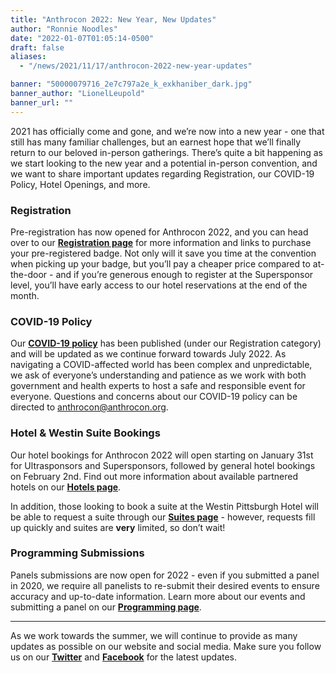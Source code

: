 ```yaml
---
title: "Anthrocon 2022: New Year, New Updates"
author: "Ronnie Noodles"
date: "2022-01-07T01:05:14-0500"
draft: false
aliases:
  - "/news/2021/11/17/anthrocon-2022-new-year-updates"

banner: "50000079716_2e7c797a2e_k_exkhaniber_dark.jpg"
banner_author: "LionelLeupold"
banner_url: ""
---
```


2021 has officially come and gone, and we’re now into a new year - one that still has many familiar challenges, but an earnest hope that we’ll finally return to our beloved in-person gatherings. There’s quite a bit happening as we start looking to the new year and a potential in-person convention, and we want to share important updates regarding Registration, our COVID-19 Policy, Hotel Openings, and more.

### Registration

Pre-registration has now opened for Anthrocon 2022, and you can head over to our [**Registration page**](/registration) for more information and links to purchase your pre-registered badge. Not only will it save you time at the convention when picking up your badge, but you’ll pay a cheaper price compared to at-the-door - and if you’re generous enough to register at the Supersponsor level, you’ll have early access to our hotel reservations at the end of the month.

### COVID-19 Policy

Our [**COVID-19 policy**](/covidpolicy) has been published (under our Registration category) and will be updated as we continue forward towards July 2022. As navigating a COVID-affected world has been complex and unpredictable, we ask of everyone’s understanding and patience as we work with both government and health experts to host a safe and responsible event for everyone. Questions and concerns about our COVID-19 policy can be directed to [anthrocon@anthrocon.org](mailto:anthrocon@anthrocon.org).

### Hotel &amp; Westin Suite Bookings

Our hotel bookings for Anthrocon 2022 will open starting on January 31st for Ultrasponsors and Supersponsors, followed by general hotel bookings on February 2nd. Find out more information about available partnered hotels on our [**Hotels page**](/hotel).

In addition, those looking to book a suite at the Westin Pittsburgh Hotel will be able to request a suite through our [**Suites page**](/suites) - however, requests fill up quickly and suites are **very** limited, so don’t wait!

### Programming Submissions

Panels submissions are now open for 2022 - even if you submitted a panel in 2020, we require all panelists to re-submit their desired events to ensure accuracy and up-to-date information. Learn more about our events and submitting a panel on our [**Programming page**](https://www.anthrocon.org/programming).

---

As we work towards the summer, we will continue to provide as many updates as possible on our website and social media. Make sure you follow us on our [**Twitter**](https://twitter.com/anthrocon) and [**Facebook**](https://www.facebook.com/Anthrocon) for the latest updates.
